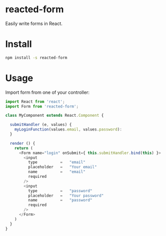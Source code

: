 reacted-form
===

Easily write forms in React.

# Install

```bash
npm install -s reacted-form
```

# Usage

Import form from one of your controller:

```js
import React from 'react';
import Form from 'reacted-form';

class MyComponent extends React.Component {

  submitHandler (e, values) {
    myLoginFunction(values.email, values.password):
  }

  render () {
    return (
      <Form name="login" onSubmit={ this.submitHandler.bind(this) }>
        <input
          type          =   "email"
          placeholder   =   "Your email"
          name          =   "email"
          required
        />
        <input
          type          =   "password"
          placeholder   =   "Your password"
          name          =   "password"
          required
        />
      </Form>
    )
  }
}
```
